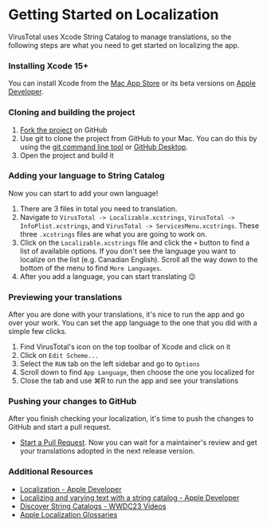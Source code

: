 # Getting Started on Localization
VirusTotal uses Xcode String Catalog to manage translations, so the following steps are what you need to get started on localizing the app.
### Installing Xcode 15+
You can install Xcode from the [Mac App Store](https://apps.apple.com/app/xcode/id497799835) or its beta versions on [Apple Developer](https://developer.apple.com/xcode/resources/).
### Cloning and building the project
1. [Fork the project](https://docs.github.com/en/pull-requests/collaborating-with-pull-requests/working-with-forks/fork-a-repo) on GitHub
2. Use git to clone the project from GitHub to your Mac. You can do this by using the [git command line tool](https://docs.github.com/en/get-started/getting-started-with-git) or  [GitHub Desktop](https://desktop.github.com).
4. Open the project and build it
### Adding your language to String Catalog
Now you can start to add your own language!
1. There are 3 files in total you need to translation.
2. Navigate to `VirusTotal -> Localizable.xcstrings`,  `VirusTotal -> InfoPlist.xcstrings`, and `VirusTotal -> ServicesMenu.xcstrings`. These three `.xcstrings` files are what you are going to work on.
3. Click on the `Localizable.xcstrings` file and click the `+` button to find a list of available options. If you don't see the language you want to localize on the list (e.g. Canadian English). Scroll all the way down to the bottom of the menu to find `More Languages`.
4. After you add a language, you can start translating 😉
### Previewing your translations
After you are done with your translations, it's nice to run the app and go over your work. You can set the app language to the one that you did with a simple few clicks.
1. Find VirusTotal's icon on the top toolbar of Xcode and click on it
2. Click on `Edit Scheme...`
3. Select the `RUN` tab on the left sidebar and go to `Options`
4. Scroll down to find `App Language`, then choose the one you localized for
5. Close the tab and use ⌘R to run the app and see your translations
### Pushing your changes to GitHub
After you finish checking your localization, it's time to push the changes to GitHub and start a pull request.
- [Start a Pull Request](https://docs.github.com/en/pull-requests).
Now you can wait for a maintainer's review and get your translations adopted in the next release version.
### Additional Resources
- [Localization - Apple Developer](https://developer.apple.com/documentation/Xcode/localization)
- [Localizing and varying text with a string catalog - Apple Developer](https://developer.apple.com/documentation/xcode/localizing-and-varying-text-with-a-string-catalog)
- [Discover String Catalogs - WWDC23 Videos](https://developer.apple.com/videos/play/wwdc2023/10155)
- [Apple Localization Glossaries](https://applelocalization.com)